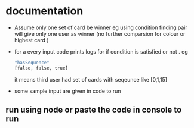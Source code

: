#  documentation
- Assume only one set of card be winner 
    eg using condition finding pair will give only one user as winner (no further comparsion for colour or           highest card )
    
- for a every input code prints logs for if condition is satisfied or not .
    eg 
    ```sh
    "hasSequence"
    [false, false, true]
    ```
    it means third user had set of cards  with seqeunce like [0,1,15]
    
- some sample input are given in code to run 

## run using node or paste the code in console to run 
